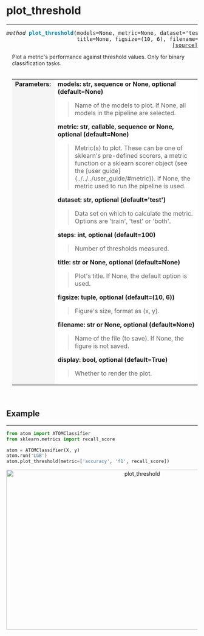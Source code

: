 # plot_threshold
----------------

<a name="atom"></a>
<pre><em>method</em> <strong style="color:#008AB8">plot_threshold</strong>(models=None, metric=None, dataset='test', steps=100,
                      title=None, figsize=(10, 6), filename=None, display=True)
<div align="right"><a href="https://github.com/tvdboom/ATOM/blob/master/atom/plots.py#L1601">[source]</a></div></pre>
<div style="padding-left:3%">
Plot a metric's performance against threshold values. Only for binary classification tasks.
<br /><br />
<table width="100%">
<tr>
<td width="15%" style="vertical-align:top; background:#F5F5F5;"><strong>Parameters:</strong></td>
<td width="75%" style="background:white;">
<strong>models: str, sequence or None, optional (default=None)</strong>
<blockquote>
Name of the models to plot. If None, all models in the pipeline are selected.
</blockquote>
<strong>metric: str, callable, sequence or None, optional (default=None)</strong>
<blockquote>
Metric(s) to plot. These can be one of sklearn's pre-defined scorers, a metric function
 or a sklearn scorer object (see the [user guide](../../../user_guide/#metric)). If
 None, the metric used to run the pipeline is used.
</blockquote>
<strong>dataset: str, optional (default='test')</strong>
<blockquote>
Data set on which to calculate the metric. Options are 'train', 'test' or 'both'.
</blockquote>
<strong>steps: int, optional (default=100)</strong>
<blockquote>
Number of thresholds measured.
</blockquote>
<strong>title: str or None, optional (default=None)</strong>
<blockquote>
Plot's title. If None, the default option is used.
</blockquote>
<strong>figsize: tuple, optional (default=(10, 6))</strong>
<blockquote>
Figure's size, format as (x, y).
</blockquote>
<strong>filename: str or None, optional (default=None)</strong>
<blockquote>
Name of the file (to save). If None, the figure is not saved.
</blockquote>
<strong>display: bool, optional (default=True)</strong>
<blockquote>
Whether to render the plot.
</blockquote>
</tr>
</table>
</div>
<br />



## Example
----------

```python
from atom import ATOMClassifier
from sklearn.metrics import recall_score

atom = ATOMClassifier(X, y)
atom.run('LGB')
atom.plot_threshold(metric=['accuracy', 'f1', recall_score])
```
<div align="center">
    <img src="/img/plots/plot_threshold.png" alt="plot_threshold" width="700" height="420"/>
</div>

